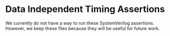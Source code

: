 # Data Independent Timing Assertions

We currently do not have a way to run these SystemVerilog assertions.
However, we keep these files because they will be useful for future work.
